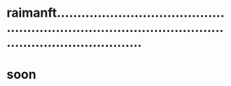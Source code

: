 # raimanft...............................................................................................................................
# soon
